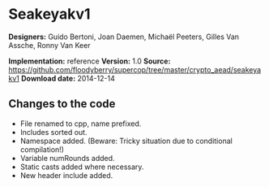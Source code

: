 # Seakeyakv1

**Designers:** Guido Bertoni, Joan Daemen, Michaël Peeters, Gilles Van Assche, Ronny Van Keer

**Implementation:** reference
**Version:** 1.0
**Source:** https://github.com/floodyberry/supercop/tree/master/crypto_aead/seakeyakv1
**Download date:** 2014-12-14

## Changes to the code

* File renamed to cpp, name prefixed.
* Includes sorted out.
* Namespace added. (Beware: Tricky situation due to conditional compilation!)
* Variable numRounds added.
* Static casts added where necessary.
* New header include added.
